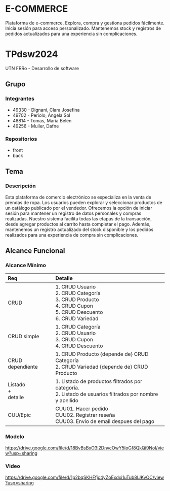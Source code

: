 # E-COMMERCE
Plataforma de e-commerce. Explora, compra y gestiona pedidos fácilmente. Inicia sesión para acceso personalizado. Mantenemos stock y registros de pedidos actualizados para una experiencia sin complicaciones.
# TPdsw2024
UTN FRRo - Desarrollo de software

## Grupo
### Integrantes
* 49330 - Dignani, Clara Josefina
* 49702 - Periolo, Ángela Sol
* 48814 - Tomas, Maria Belen
* 49256 - Muller, Dafne

### Repositorios
- front
- back

## Tema
### Descripción
Esta plataforma de comercio electrónico se especializa en la venta de prendas de ropa. Los usuarios pueden explorar y seleccionar productos de un catálogo publicado por el vendedor. Ofrecemos la opción de iniciar sesión para mantener un registro de datos personales y compras realizadas. Nuestro sistema facilita todas las etapas de la transacción, desde agregar productos al carrito hasta completar el pago. Además, mantenemos un registro actualizado del stock disponible y los pedidos realizados para una experiencia de compra sin complicaciones.

## Alcance Funcional 

### Alcance Mínimo

|Req|Detalle|
|:-|:-|
|CRUD |1. CRUD Usuario<br>2. CRUD Categoría<br>3. CRUD Producto<br>4. CRUD Cupon<br>5. CRUD Descuento<br>6. CRUD Variedad|
|CRUD simple|1. CRUD Categoría<br> 2. CRUD Usuario<br>3. CRUD Cupon<br>4. CRUD Descuento|
|CRUD dependiente|1. CRUD Producto {depende de} CRUD Categoría <br>2. CRUD Variedad {depende de} CRUD Producto|
|Listado<br>+<br>detalle| 1. Listado de productos filtrados por categoría.<br> 2. Listado de usuarios filtrados por nombre y apellido|
|CUU/Epic|CUU01. Hacer pedido<br>CUU02. Registrar reseña<br>CUU03. Envio de email despues del pago|
### Modelo
https://drive.google.com/file/d/18BvBsBxO3i2DnvcOwY5IoGf8QkQi9NoI/view?usp=sharing 

### Video
https://drive.google.com/file/d/1p2bqSKHFfjc4yZoExdxi1uTub8IJKvOC/view?usp=sharing
